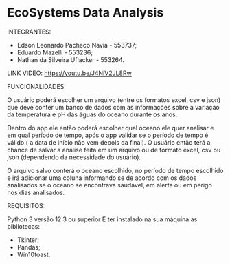 # EcoSystems Data Analysis

INTEGRANTES:
- Edson Leonardo Pacheco Navia - 553737;
- Eduardo Mazelli - 553236;
- Nathan da Silveira Uflacker - 553264.

LINK VIDEO:
https://youtu.be/J4NiV2JL8Rw

FUNCIONALIDADES:

O usuário poderá escolher um arquivo (entre os formatos excel, csv e json) que deve conter um banco de dados com as informações sobre a variação da temperatura e pH das águas do oceano durante os anos.

Dentro do app ele então poderá escolher qual oceano ele quer analisar e em qual período de tempo, após o app validar se o período de tempo é válido ( a data de início não vem depois da final). O usuário então terá a chance de salvar a análise feita em um arquivo ou de formato excel, csv ou json (dependendo da necessidade do usuário). 

O arquivo salvo conterá o oceano escolhido, no período de tempo escolhido e irá adicionar uma coluna informando se de acordo com os dados analisados se o oceano se encontrava saudável, em alerta ou em perigo nos dias analisados.


REQUISITOS:

Python 3 versão 12.3 ou superior
E ter instalado na sua máquina as bibliotecas:
- Tkinter;
- Pandas;
- Win10toast.
